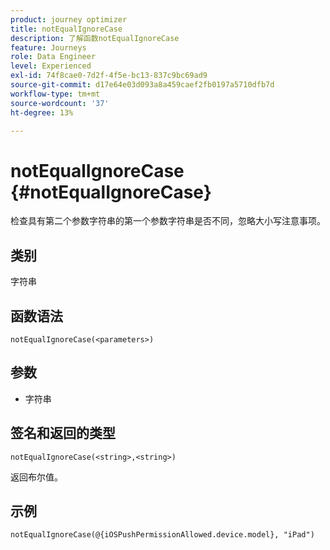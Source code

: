 ```yaml
---
product: journey optimizer
title: notEqualIgnoreCase
description: 了解函数notEqualIgnoreCase
feature: Journeys
role: Data Engineer
level: Experienced
exl-id: 74f8cae0-7d2f-4f5e-bc13-837c9bc69ad9
source-git-commit: d17e64e03d093a8a459caef2fb0197a5710dfb7d
workflow-type: tm+mt
source-wordcount: '37'
ht-degree: 13%

---
```


# notEqualIgnoreCase {#notEqualIgnoreCase}

检查具有第二个参数字符串的第一个参数字符串是否不同，忽略大小写注意事项。

## 类别

字符串

## 函数语法

`notEqualIgnoreCase(<parameters>)`

## 参数

* 字符串

## 签名和返回的类型

`notEqualIgnoreCase(<string>,<string>)`

返回布尔值。

## 示例

`notEqualIgnoreCase(@{iOSPushPermissionAllowed.device.model}, "iPad")`
